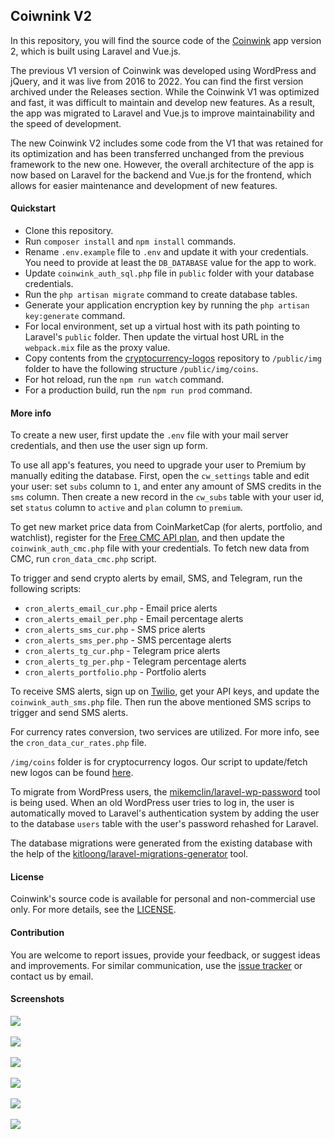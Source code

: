 ## Coiwnink V2 ##

In this repository, you will find the source code of the <a href="https://coinwink.com" target="_blank">Coinwink</a> app version 2, which is built using Laravel and Vue.js.

The previous V1 version of Coinwink was developed using WordPress and jQuery, and it was live from 2016 to 2022. You can find the first version archived under the Releases section. While the Coinwink V1 was optimized and fast, it was difficult to maintain and develop new features. As a result, the app was migrated to Laravel and Vue.js to improve maintainability and the speed of development. 

The new Coinwink V2 includes some code from the V1 that was retained for its optimization and has been transferred unchanged from the previous framework to the new one. However, the overall architecture of the app is now based on Laravel for the backend and Vue.js for the frontend, which allows for easier maintenance and development of new features.

#### Quickstart ####

- Clone this repository.
- Run `composer install` and `npm install` commands.
- Rename `.env.example` file to `.env` and update it with your credentials. You need to provide at least the `DB_DATABASE` value for the app to work.
- Update `coinwink_auth_sql.php` file in `public` folder with your database credentials.
- Run the `php artisan migrate` command to create database tables.
- Generate your application encryption key by running the `php artisan key:generate` command.
- For local environment, set up a virtual host with its path pointing to Laravel's `public` folder. Then update the virtual host URL in the `webpack.mix` file as the proxy value.
- Copy contents from the <a href="https://github.com/coinwink/cryptocurrency-logos" target="_blank">cryptocurrency-logos</a> repository to `/public/img` folder to have the following structure `/public/img/coins`.
- For hot reload, run the `npm run watch` command.
- For a production build, run the `npm run prod` command.

#### More info ####

To create a new user, first update the `.env` file with your mail server credentials, and then use the user sign up form.

To use all app's features, you need to upgrade your user to Premium by manually editing the database. First, open the `cw_settings` table and edit your user: set `subs` column to `1`, and enter any amount of SMS credits in the `sms` column. Then create a new record in the `cw_subs` table with your user id, set `status` column to `active` and `plan` column to `premium`. 

To get new market price data from CoinMarketCap (for alerts, portfolio, and watchlist), register for the [Free CMC API plan](https://coinmarketcap.com/api/pricing/), and then update the `coinwink_auth_cmc.php` file with your credentials. To fetch new data from CMC, run `cron_data_cmc.php` script.

To trigger and send crypto alerts by email, SMS, and Telegram, run the following scripts:
* `cron_alerts_email_cur.php` - Email price alerts
* `cron_alerts_email_per.php` - Email percentage alerts
* `cron_alerts_sms_cur.php` - SMS price alerts
* `cron_alerts_sms_per.php` - SMS percentage alerts
* `cron_alerts_tg_cur.php` - Telegram price alerts
* `cron_alerts_tg_per.php` - Telegram percentage alerts
* `cron_alerts_portfolio.php` - Portfolio alerts

To receive SMS alerts, sign up on [Twilio](https://www.twilio.com/), get your API keys, and update the `coinwink_auth_sms.php` file. Then run the above mentioned SMS scrips to trigger and send SMS alerts.

For currency rates conversion, two services are utilized. For more info, see the `cron_data_cur_rates.php` file.

`/img/coins` folder is for cryptocurrency logos. Our script to update/fetch new logos can be found [here](https://github.com/coinwink/cryptocurrency-logos).

To migrate from WordPress users, the [mikemclin/laravel-wp-password](https://github.com/mikemclin/laravel-wp-password) tool is being used. When an old WordPress user tries to log in, the user is automatically moved to Laravel's authentication system by adding the user to the database `users` table with the user's password rehashed for Laravel.

The database migrations were generated from the existing database with the help of the [kitloong/laravel-migrations-generator](https://github.com/kitloong/laravel-migrations-generator) tool.

#### License ####

Coinwink's source code is available for personal and non-commercial use only. For more details, see the [LICENSE](https://github.com/coinwink/Coinwink/blob/master/LICENSE).

#### Contribution ####

You are welcome to report issues, provide your feedback, or suggest ideas and improvements. For similar communication, use the [issue tracker](https://github.com/coinwink/Coinwink/issues) or contact us by email.

#### Screenshots ####

<img src="https://coinwink.com/img/screenshots/2023/01-coinwink-features.png?v=001"><br><br>
<img src="https://coinwink.com/img/screenshots/2023/02-coinwink-mobile.png?v=001"><br><br>
<img src="https://coinwink.com/img/screenshots/2023/03-coinwink-portfolio.png?v=001"><br><br>
<img src="https://coinwink.com/img/screenshots/2023/04-coinwink-watchlist.png?v=001"><br><br>
<img src="https://coinwink.com/img/screenshots/2023/05-coinwink-new-telegram-alert.png?v=001"><br><br>
<img src="https://coinwink.com/img/screenshots/2023/06-coinwink-mobile-matrix.png?v=001"><br>
